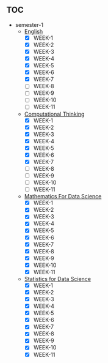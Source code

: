 ## TOC
+ semester-1
	+ [English](english.md)
		+ [x] WEEK-1
		+ [x] WEEK-2
		+ [x] WEEK-3
		+ [x] WEEK-4
		+ [x] WEEK-5
		+ [x] WEEK-6
		+ [x] WEEK-7
		+ [ ] WEEK-8
		+ [ ] WEEK-9
		+ [ ] WEEK-10
		+ [ ] WEEK-11
	+ [Computational Thinking](computational-thinking.md)
		+ [x] WEEK-1
		+ [x] WEEK-2
		+ [x] WEEK-3
		+ [x] WEEK-4
		+ [x] WEEK-5
		+ [x] WEEK-6
		+ [x] WEEK-7
		+ [ ] WEEK-8
		+ [ ] WEEK-9
		+ [ ] WEEK-10
		+ [ ] WEEK-11
	+ [Mathematics For Data Science](mathematics.md)
		+ [x] WEEK-1
		+ [x] WEEK-2
		+ [x] WEEK-3
		+ [x] WEEK-4
		+ [x] WEEK-5
		+ [x] WEEK-6
		+ [x] WEEK-7
		+ [x] WEEK-8
		+ [x] WEEK-9
		+ [x] WEEK-10
		+ [x] WEEK-11
	+ [Statistics for Data Science](statistics.md)
		+ [x] WEEK-1
		+ [x] WEEK-2
		+ [x] WEEK-3
		+ [x] WEEK-4
		+ [x] WEEK-5
		+ [x] WEEK-6
		+ [x] WEEK-7
		+ [x] WEEK-8
		+ [x] WEEK-9
		+ [x] WEEK-10
		+ [x] WEEK-11